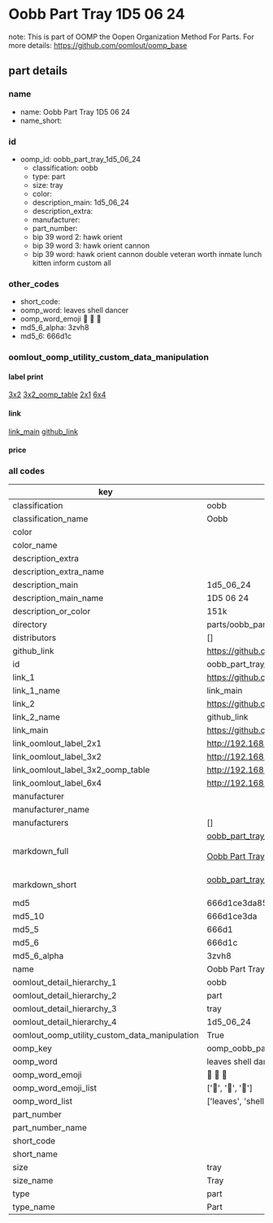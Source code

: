 # Oobb Part Tray 1D5 06 24  

note: This is part of OOMP the Oopen Organization Method For Parts. For more details: https://github.com/oomlout/oomp_base

##  part details





### name
* name: Oobb Part Tray 1D5 06 24
* name_short: 
### id
* oomp_id: oobb_part_tray_1d5_06_24
  * classification: oobb
  * type: part
  * size: tray
  * color: 
  * description_main: 1d5_06_24
  * description_extra: 
  * manufacturer: 
  * part_number: 
  * bip 39 word 2: hawk orient
  * bip 39 word 3: hawk orient cannon
  * bip 39 word: hawk orient cannon double veteran worth inmate lunch kitten inform custom all

### other_codes
* short_code: 
* oomp_word: leaves shell dancer
* oomp_word_emoji :leaves: :shell: :dancer:
* md5_6_alpha: 3zvh8
* md5_6: 666d1c






### oomlout_oomp_utility_custom_data_manipulation
#### label print
[3x2](http://192.168.1.245:1112/?label=oomp%203zvh8)
[3x2_oomp_table](http://192.168.1.107:1112/?label=oomp%203zvh8)
[2x1](http://192.168.1.242:1112/?label=oomp%203zvh8)
[6x4](http://192.168.1.55:1112/?label=oomp%203zvh8)    

#### link

[link_main](https://github.com/oomlout/oomlout_oomp_current_version_messy/tree/main/parts/oobb_part_tray_1d5_06_24) [github_link](https://github.com/oomlout/oomlout_oomp_part_src/tree/main/parts/oobb_part_tray_1d5_06_24)                             

#### price







### all codes 
| key | value |  
| --- | --- |  
| classification | oobb |  
| classification_name | Oobb |  
| color |  |  
| color_name |  |  
| description_extra |  |  
| description_extra_name |  |  
| description_main | 1d5_06_24 |  
| description_main_name | 1D5 06 24 |  
| description_or_color | 151k |  
| directory | parts/oobb_part_tray_1d5_06_24 |  
| distributors | [] |  
| github_link | https://github.com/oomlout/oomlout_oomp_part_src/tree/main/parts/oobb_part_tray_1d5_06_24 |  
| id | oobb_part_tray_1d5_06_24 |  
| link_1 | https://github.com/oomlout/oomlout_oomp_current_version_messy/tree/main/parts/oobb_part_tray_1d5_06_24 |  
| link_1_name | link_main |  
| link_2 | https://github.com/oomlout/oomlout_oomp_part_src/tree/main/parts/oobb_part_tray_1d5_06_24 |  
| link_2_name | github_link |  
| link_main | https://github.com/oomlout/oomlout_oomp_current_version_messy/tree/main/parts/oobb_part_tray_1d5_06_24 |  
| link_oomlout_label_2x1 | http://192.168.1.242:1112/?label=oomp%203zvh8 |  
| link_oomlout_label_3x2 | http://192.168.1.245:1112/?label=oomp%203zvh8 |  
| link_oomlout_label_3x2_oomp_table | http://192.168.1.107:1112/?label=oomp%203zvh8 |  
| link_oomlout_label_6x4 | http://192.168.1.55:1112/?label=oomp%203zvh8 |  
| manufacturer |  |  
| manufacturer_name |  |  
| manufacturers | [] |  
| markdown_full | [oobb_part_tray_1d5_06_24](https://github.com/oomlout/oomlout_oomp_current_version_messy/tree/main/parts/oobb_part_tray_1d5_06_24)<br>[](https://github.com/oomlout/oomlout_oomp_current_version_messy/tree/main/parts/oobb_part_tray_1d5_06_24)<br>[Oobb Part Tray 1D5 06 24](https://github.com/oomlout/oomlout_oomp_current_version_messy/tree/main/parts/oobb_part_tray_1d5_06_24)<br><br> |  
| markdown_short | [oobb_part_tray_1d5_06_24](https://github.com/oomlout/oomlout_oomp_current_version_messy/tree/main/parts/oobb_part_tray_1d5_06_24)<br><br> |  
| md5 | 666d1ce3da852e8bf7f9941a42e7234e |  
| md5_10 | 666d1ce3da |  
| md5_5 | 666d1 |  
| md5_6 | 666d1c |  
| md5_6_alpha | 3zvh8 |  
| name | Oobb Part Tray 1D5 06 24 |  
| oomlout_detail_hierarchy_1 | oobb |  
| oomlout_detail_hierarchy_2 | part |  
| oomlout_detail_hierarchy_3 | tray |  
| oomlout_detail_hierarchy_4 | 1d5_06_24 |  
| oomlout_oomp_utility_custom_data_manipulation | True |  
| oomp_key | oomp_oobb_part_tray_1d5_06_24 |  
| oomp_word | leaves shell dancer |  
| oomp_word_emoji | :leaves: :shell: :dancer: |  
| oomp_word_emoji_list | [':leaves:', ':shell:', ':dancer:'] |  
| oomp_word_list | ['leaves', 'shell', 'dancer'] |  
| part_number |  |  
| part_number_name |  |  
| short_code |  |  
| short_name |  |  
| size | tray |  
| size_name | Tray |  
| type | part |  
| type_name | Part |  
